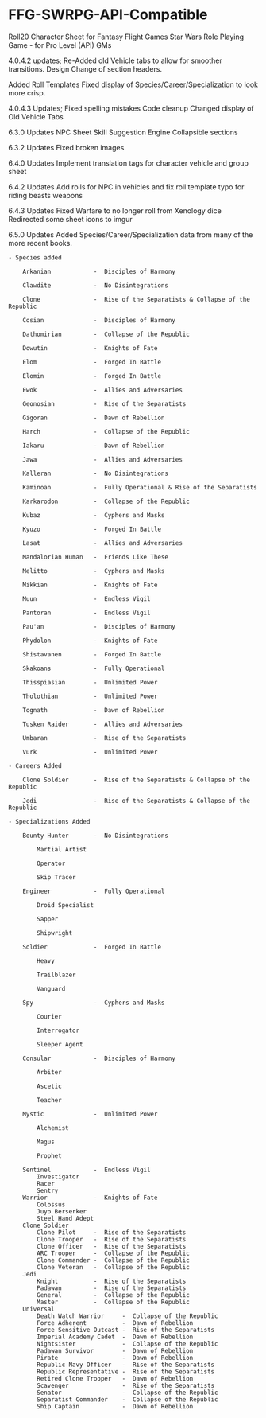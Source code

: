 # FFG-SWRPG-API-Compatible
Roll20 Character Sheet for Fantasy Flight Games Star Wars Role Playing Game - for Pro Level (API) GMs

4.0.4.2 updates;
Re-Added old Vehicle tabs to allow for smoother transitions.
Design Change of section headers.

Added Roll Templates
Fixed display of Species/Career/Specialization to look more crisp.

4.0.4.3 Updates;
Fixed spelling mistakes
Code cleanup
Changed display of Old Vehicle Tabs

6.3.0 Updates
NPC Sheet
Skill Suggestion Engine
Collapsible sections

6.3.2 Updates
Fixed broken images.

6.4.0 Updates
Implement translation tags for character vehicle and group sheet

6.4.2 Updates
Add rolls for NPC in vehicles and fix roll template typo for riding beasts weapons

6.4.3 Updates
Fixed Warfare to no longer roll from Xenology dice
Redirected some sheet icons to imgur

6.5.0 Updates
Added Species/Career/Specialization data from many of the more recent books.

	- Species added
	
		Arkanian			-  Disciples of Harmony
		
		Clawdite			-  No Disintegrations	
		
		Clone				-  Rise of the Separatists & Collapse of the Republic
		
		Cosian				-  Disciples of Harmony
		
		Dathomirian			-  Collapse of the Republic
		
		Dowutin				-  Knights of Fate
		
		Elom				-  Forged In Battle
		
		Elomin				-  Forged In Battle
		
		Ewok				-  Allies and Adversaries
		
		Geonosian			-  Rise of the Separatists
		
		Gigoran				-  Dawn of Rebellion
		
		Harch				-  Collapse of the Republic
		
		Iakaru				-  Dawn of Rebellion
		
		Jawa				-  Allies and Adversaries
		
		Kalleran			-  No Disintegrations
		
		Kaminoan			-  Fully Operational & Rise of the Separatists
		
		Karkarodon			-  Collapse of the Republic
		
		Kubaz				-  Cyphers and Masks
		
		Kyuzo				-  Forged In Battle
		
		Lasat				-  Allies and Adversaries
		
		Mandalorian Human	-  Friends Like These
		
		Melitto				-  Cyphers and Masks
		
		Mikkian				-  Knights of Fate
		
		Muun				-  Endless Vigil
		
		Pantoran			-  Endless Vigil
		
		Pau'an				-  Disciples of Harmony
		
		Phydolon			-  Knights of Fate
		
		Shistavanen			-  Forged In Battle
		
		Skakoans			-  Fully Operational
		
		Thisspiasian		-  Unlimited Power
		
		Tholothian			-  Unlimited Power
		
		Tognath				-  Dawn of Rebellion
		
		Tusken Raider		-  Allies and Adversaries
		
		Umbaran				-  Rise of the Separatists
		
		Vurk				-  Unlimited Power
		
	- Careers Added
	
		Clone Soldier		-  Rise of the Separatists & Collapse of the Republic
		
		Jedi				-  Rise of the Separatists & Collapse of the Republic
		
	- Specializations Added
	
		Bounty Hunter		-  No Disintegrations
		
			Martial Artist
			
			Operator
			
			Skip Tracer
			
		Engineer			-  Fully Operational
		
			Droid Specialist
			
			Sapper
			
			Shipwright
			
		Soldier				-  Forged In Battle
		
			Heavy
			
			Trailblazer
			
			Vanguard
			
		Spy					-  Cyphers and Masks
		
			Courier
			
			Interrogator
			
			Sleeper Agent
			
		Consular			-  Disciples of Harmony
		
			Arbiter
			
			Ascetic
			
			Teacher
			
		Mystic				-  Unlimited Power
		
			Alchemist
			
			Magus
			
			Prophet
			
		Sentinel			-  Endless Vigil
			Investigator
			Racer
			Sentry
		Warrior				-  Knights of Fate
			Colossus
			Juyo Berserker
			Steel Hand Adept
		Clone Soldier
			Clone Pilot		-  Rise of the Separatists
			Clone Trooper	-  Rise of the Separatists
			Clone Officer   -  Rise of the Separatists
			ARC Trooper		-  Collapse of the Republic
			Clone Commander	-  Collapse of the Republic
			Clone Veteran	-  Collapse of the Republic
		Jedi
			Knight			-  Rise of the Separatists
			Padawan			-  Rise of the Separatists
			General			-  Collapse of the Republic
			Master			-  Collapse of the Republic
		Universal
			Death Watch Warrior		-  Collapse of the Republic
			Force Adherent			-  Dawn of Rebellion
			Force Sensitive Outcast	-  Rise of the Separatists
			Imperial Academy Cadet	-  Dawn of Rebellion
			Nightsister				-  Collapse of the Republic
			Padawan Survivor		-  Dawn of Rebellion
			Pirate					-  Dawn of Rebellion
			Republic Navy Officer	-  Rise of the Separatists
			Republic Representative	-  Rise of the Separatists
			Retired Clone Trooper	-  Dawn of Rebellion
			Scavenger				-  Rise of the Separatists
			Senator					-  Collapse of the Republic
			Separatist Commander	-  Collapse of the Republic
			Ship Captain			-  Dawn of Rebellion
	
